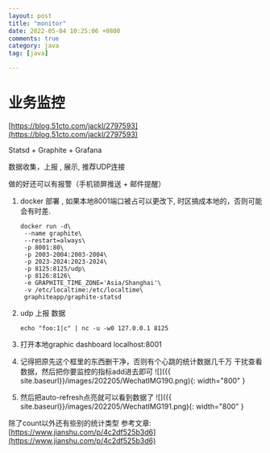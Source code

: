 ```yaml
---
layout: post
title: "monitor"
date: 2022-05-04 10:25:06 +0800
comments: true
category: java
tag: [java]

---
```


# 业务监控

[https://blog.51cto.com/jackl/2797593](https://blog.51cto.com/jackl/2797593)

Statsd + Graphite  +  Grafana



数据收集，上报 ,  展示, 推荐UDP连接



做的好还可以有报警（手机锁屏推送 + 邮件提醒）





1. docker 部署 , 如果本地8001端口被占可以更改下, 时区搞成本地的，否则可能会有时差.

    ```
    docker run -d\
     --name graphite\
     --restart=always\
     -p 8001:80\
     -p 2003-2004:2003-2004\
     -p 2023-2024:2023-2024\
     -p 8125:8125/udp\
     -p 8126:8126\
     -e GRAPHITE_TIME_ZONE='Asia/Shanghai'\
     -v /etc/localtime:/etc/localtime\
     graphiteapp/graphite-statsd
    ```

2. udp 上报 数据

    ```
    echo "foo:1|c" | nc -u -w0 127.0.0.1 8125
    ```

3. 打开本地graphic dashboard  localhost:8001
4. 记得把原先这个框里的东西删干净，否则有个心跳的统计数据几千万 干扰查看数据，然后把你要监控的指标add进去即可
  ![]({{ site.baseurl}}/images/202205/WechatIMG190.png){: width="800" }
5. 然后把auto-refresh点亮就可以看到数据了
  ![]({{ site.baseurl}}/images/202205/WechatIMG191.png){: width="800" }

除了count以外还有些别的统计类型 参考文章: [https://www.jianshu.com/p/4c2df525b3d6](https://www.jianshu.com/p/4c2df525b3d6)